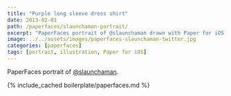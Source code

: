 ```yaml
---
title: "Purple long sleeve dress shirt"
date: 2013-02-01
path: /paperfaces/slaunchaman-portrait/
excerpt: "PaperFaces portrait of @slaunchaman drawn with Paper for iOS on an iPad."
image: ../../assets/images/paperfaces-slaunchaman-twitter.jpg
categories: [paperfaces]
tags: [portrait, illustration, Paper for iOS]
---
```


PaperFaces portrait of [@slaunchaman](https://twitter.com/slaunchaman).

{% include_cached boilerplate/paperfaces.md %}
